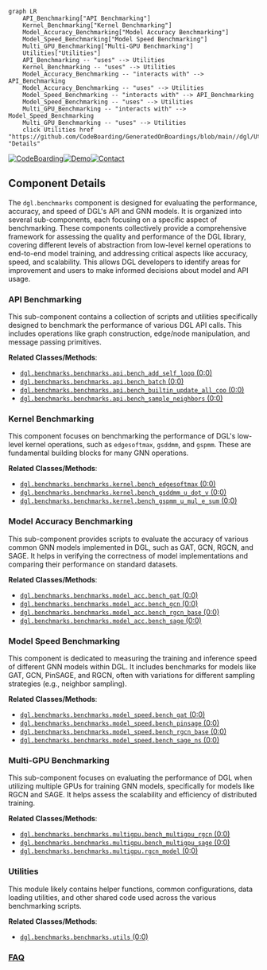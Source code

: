 ```mermaid
graph LR
    API_Benchmarking["API Benchmarking"]
    Kernel_Benchmarking["Kernel Benchmarking"]
    Model_Accuracy_Benchmarking["Model Accuracy Benchmarking"]
    Model_Speed_Benchmarking["Model Speed Benchmarking"]
    Multi_GPU_Benchmarking["Multi-GPU Benchmarking"]
    Utilities["Utilities"]
    API_Benchmarking -- "uses" --> Utilities
    Kernel_Benchmarking -- "uses" --> Utilities
    Model_Accuracy_Benchmarking -- "interacts with" --> API_Benchmarking
    Model_Accuracy_Benchmarking -- "uses" --> Utilities
    Model_Speed_Benchmarking -- "interacts with" --> API_Benchmarking
    Model_Speed_Benchmarking -- "uses" --> Utilities
    Multi_GPU_Benchmarking -- "interacts with" --> Model_Speed_Benchmarking
    Multi_GPU_Benchmarking -- "uses" --> Utilities
    click Utilities href "https://github.com/CodeBoarding/GeneratedOnBoardings/blob/main//dgl/Utilities.md" "Details"
```
[![CodeBoarding](https://img.shields.io/badge/Generated%20by-CodeBoarding-9cf?style=flat-square)](https://github.com/CodeBoarding/CodeBoarding)[![Demo](https://img.shields.io/badge/Try%20our-Demo-blue?style=flat-square)](https://www.codeboarding.org/demo)[![Contact](https://img.shields.io/badge/Contact%20us%20-%20contact@codeboarding.org-lightgrey?style=flat-square)](mailto:contact@codeboarding.org)

## Component Details

The `dgl.benchmarks` component is designed for evaluating the performance, accuracy, and speed of DGL's API and GNN models. It is organized into several sub-components, each focusing on a specific aspect of benchmarking. These components collectively provide a comprehensive framework for assessing the quality and performance of the DGL library, covering different levels of abstraction from low-level kernel operations to end-to-end model training, and addressing critical aspects like accuracy, speed, and scalability. This allows DGL developers to identify areas for improvement and users to make informed decisions about model and API usage.

### API Benchmarking
This sub-component contains a collection of scripts and utilities specifically designed to benchmark the performance of various DGL API calls. This includes operations like graph construction, edge/node manipulation, and message passing primitives.


**Related Classes/Methods**:

- <a href="https://github.com/dmlc/dgl/blob/master/benchmarks/benchmarks/api/bench_add_self_loop.py#L0-L0" target="_blank" rel="noopener noreferrer">`dgl.benchmarks.benchmarks.api.bench_add_self_loop` (0:0)</a>
- <a href="https://github.com/dmlc/dgl/blob/master/benchmarks/benchmarks/api/bench_batch.py#L0-L0" target="_blank" rel="noopener noreferrer">`dgl.benchmarks.benchmarks.api.bench_batch` (0:0)</a>
- <a href="https://github.com/dmlc/dgl/blob/master/benchmarks/benchmarks/api/bench_builtin_update_all_coo.py#L0-L0" target="_blank" rel="noopener noreferrer">`dgl.benchmarks.benchmarks.api.bench_builtin_update_all_coo` (0:0)</a>
- <a href="https://github.com/dmlc/dgl/blob/master/benchmarks/benchmarks/api/bench_sample_neighbors.py#L0-L0" target="_blank" rel="noopener noreferrer">`dgl.benchmarks.benchmarks.api.bench_sample_neighbors` (0:0)</a>


### Kernel Benchmarking
This component focuses on benchmarking the performance of DGL's low-level kernel operations, such as `edgesoftmax`, `gsddmm`, and `gspmm`. These are fundamental building blocks for many GNN operations.


**Related Classes/Methods**:

- <a href="https://github.com/dmlc/dgl/blob/master/benchmarks/benchmarks/kernel/bench_edgesoftmax.py#L0-L0" target="_blank" rel="noopener noreferrer">`dgl.benchmarks.benchmarks.kernel.bench_edgesoftmax` (0:0)</a>
- <a href="https://github.com/dmlc/dgl/blob/master/benchmarks/benchmarks/kernel/bench_gsddmm_u_dot_v.py#L0-L0" target="_blank" rel="noopener noreferrer">`dgl.benchmarks.benchmarks.kernel.bench_gsddmm_u_dot_v` (0:0)</a>
- <a href="https://github.com/dmlc/dgl/blob/master/benchmarks/benchmarks/kernel/bench_gspmm_u_mul_e_sum.py#L0-L0" target="_blank" rel="noopener noreferrer">`dgl.benchmarks.benchmarks.kernel.bench_gspmm_u_mul_e_sum` (0:0)</a>


### Model Accuracy Benchmarking
This sub-component provides scripts to evaluate the accuracy of various common GNN models implemented in DGL, such as GAT, GCN, RGCN, and SAGE. It helps in verifying the correctness of model implementations and comparing their performance on standard datasets.


**Related Classes/Methods**:

- <a href="https://github.com/dmlc/dgl/blob/master/benchmarks/benchmarks/model_acc/bench_gat.py#L0-L0" target="_blank" rel="noopener noreferrer">`dgl.benchmarks.benchmarks.model_acc.bench_gat` (0:0)</a>
- <a href="https://github.com/dmlc/dgl/blob/master/benchmarks/benchmarks/model_acc/bench_gcn.py#L0-L0" target="_blank" rel="noopener noreferrer">`dgl.benchmarks.benchmarks.model_acc.bench_gcn` (0:0)</a>
- <a href="https://github.com/dmlc/dgl/blob/master/benchmarks/benchmarks/model_acc/bench_rgcn_base.py#L0-L0" target="_blank" rel="noopener noreferrer">`dgl.benchmarks.benchmarks.model_acc.bench_rgcn_base` (0:0)</a>
- <a href="https://github.com/dmlc/dgl/blob/master/benchmarks/benchmarks/model_acc/bench_sage.py#L0-L0" target="_blank" rel="noopener noreferrer">`dgl.benchmarks.benchmarks.model_acc.bench_sage` (0:0)</a>


### Model Speed Benchmarking
This component is dedicated to measuring the training and inference speed of different GNN models within DGL. It includes benchmarks for models like GAT, GCN, PinSAGE, and RGCN, often with variations for different sampling strategies (e.g., neighbor sampling).


**Related Classes/Methods**:

- <a href="https://github.com/dmlc/dgl/blob/master/benchmarks/benchmarks/model_speed/bench_gat.py#L0-L0" target="_blank" rel="noopener noreferrer">`dgl.benchmarks.benchmarks.model_speed.bench_gat` (0:0)</a>
- <a href="https://github.com/dmlc/dgl/blob/master/benchmarks/benchmarks/model_speed/bench_pinsage.py#L0-L0" target="_blank" rel="noopener noreferrer">`dgl.benchmarks.benchmarks.model_speed.bench_pinsage` (0:0)</a>
- <a href="https://github.com/dmlc/dgl/blob/master/benchmarks/benchmarks/model_speed/bench_rgcn_base.py#L0-L0" target="_blank" rel="noopener noreferrer">`dgl.benchmarks.benchmarks.model_speed.bench_rgcn_base` (0:0)</a>
- <a href="https://github.com/dmlc/dgl/blob/master/benchmarks/benchmarks/model_speed/bench_sage_ns.py#L0-L0" target="_blank" rel="noopener noreferrer">`dgl.benchmarks.benchmarks.model_speed.bench_sage_ns` (0:0)</a>


### Multi-GPU Benchmarking
This sub-component focuses on evaluating the performance of DGL when utilizing multiple GPUs for training GNN models, specifically for models like RGCN and SAGE. It helps assess the scalability and efficiency of distributed training.


**Related Classes/Methods**:

- <a href="https://github.com/dmlc/dgl/blob/master/benchmarks/benchmarks/multigpu/bench_multigpu_rgcn.py#L0-L0" target="_blank" rel="noopener noreferrer">`dgl.benchmarks.benchmarks.multigpu.bench_multigpu_rgcn` (0:0)</a>
- <a href="https://github.com/dmlc/dgl/blob/master/benchmarks/benchmarks/multigpu/bench_multigpu_sage.py#L0-L0" target="_blank" rel="noopener noreferrer">`dgl.benchmarks.benchmarks.multigpu.bench_multigpu_sage` (0:0)</a>
- <a href="https://github.com/dmlc/dgl/blob/master/benchmarks/benchmarks/multigpu/rgcn_model.py#L0-L0" target="_blank" rel="noopener noreferrer">`dgl.benchmarks.benchmarks.multigpu.rgcn_model` (0:0)</a>


### Utilities
This module likely contains helper functions, common configurations, data loading utilities, and other shared code used across the various benchmarking scripts.


**Related Classes/Methods**:

- <a href="https://github.com/dmlc/dgl/blob/master/benchmarks/benchmarks/utils.py#L0-L0" target="_blank" rel="noopener noreferrer">`dgl.benchmarks.benchmarks.utils` (0:0)</a>




### [FAQ](https://github.com/CodeBoarding/GeneratedOnBoardings/tree/main?tab=readme-ov-file#faq)